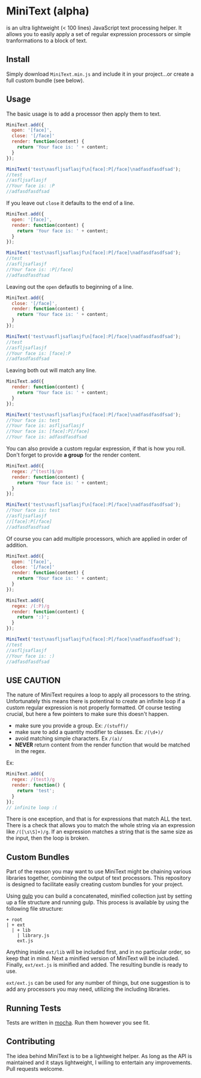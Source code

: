 # MiniText (alpha)
is an ultra lightweight (< 100 lines) JavaScript text processing helper. It allows you to easily apply a set of regular expression processors or simple tranformations to a block of text.

## Install
Simply download `MiniText.min.js` and include it in your project...or create a full custom bundle (see below).

## Usage
The basic usage is to add a processor then apply them to text.

```javascript
MiniText.add({
  open: '[face]',
  close: '[/face]'
  render: function(content) {
    return 'Your face is: ' + content;
  }
});

MiniText('test\nasfljsaflasjf\n[face]:P[/face]\nadfasdfasdfsad');
//test
//asfljsaflasjf
//Your face is: :P
//adfasdfasdfsad
```

If you leave out `close` it defaults to the end of a line.

```javascript
MiniText.add({
  open: '[face]',
  render: function(content) {
    return 'Your face is: ' + content;
  }
});

MiniText('test\nasfljsaflasjf\n[face]:P[/face]\nadfasdfasdfsad');
//test
//asfljsaflasjf
//Your face is: :P[/face]
//adfasdfasdfsad
```

Leaving out the `open` defautls to beginning of a line.
```javascript
MiniText.add({
  close: '[/face]',
  render: function(content) {
    return 'Your face is: ' + content;
  }
});

MiniText('test\nasfljsaflasjf\n[face]:P[/face]\nadfasdfasdfsad');
//test
//asfljsaflasjf
//Your face is: [face]:P
//adfasdfasdfsad
```

Leaving both out will match any line.

```javascript
MiniText.add({
  render: function(content) {
    return 'Your face is: ' + content;
  }
});

MiniText('test\nasfljsaflasjf\n[face]:P[/face]\nadfasdfasdfsad');
//Your face is: test
//Your face is: asfljsaflasjf
//Your face is: [face]:P[/face]
//Your face is: adfasdfasdfsad
```

You can also provide a custom regular expression, if that is how you roll. Don't forget to provide **a group** for the render content.

```javascript
MiniText.add({
  regex: /^(test)$/gm
  render: function(content) {
    return 'Your face is: ' + content;
  }
});

MiniText('test\nasfljsaflasjf\n[face]:P[/face]\nadfasdfasdfsad');
//Your face is: test
//asfljsaflasjf
//[face]:P[/face]
//adfasdfasdfsad
```

Of course you can add multiple processors, which are applied in order of addition.

```javascript
MiniText.add({
  open: '[face]',
  close: '[/face]'
  render: function(content) {
    return 'Your face is: ' + content;
  }
});

MiniText.add({
  regex: /(:P)/g
  render: function(content) {
    return ':)';
  }
});

MiniText('test\nasfljsaflasjf\n[face]:P[/face]\nadfasdfasdfsad');
//test
//asfljsaflasjf
//Your face is: :)
//adfasdfasdfsad
```

## USE CAUTION
The nature of MiniText requires a loop to apply all processors to the string. Unfortunately this means there is potentinal to create an infinite loop if a custom regular expression is not properly formatted. Of course testing crucial, but here a few pointers to make sure this doesn't happen.

* make sure you provide a group. Ex: `/(stuff)/`
* make sure to add a quantity modifier to classes. Ex: `/(\d+)/`
* avoid matching simple characters. Ex `/(a)/`
* **NEVER** return content from the render function that would be matched in the regex.

Ex:
```javascript
MiniText.add({
  regex: /(test)/g
  render: function() {
    return 'test';
  }
});
// infinite loop :(
```

There is one exception, and that is for expressions that match ALL the text. There is a check that allows you to match the whole string via an expression like `/([\s\S]+)/g`. If an expression matches a string that is the same size as the input, then the loop is broken.


## Custom Bundles
Part of the reason you may want to use MiniText might be chaining various libraries together, combining the output of text processors. This repository is designed to facilitate easily creating custom bundles for your project.

Using [gulp](http://gulpjs.com/) you can build a concatenated, minified collection just by setting up a file structure and running gulp. This process is available by using the following file structure:

```
+ root
| + ext
  | + lib
    | library.js
    ext.js
```

Anything inside `ext/lib` will be included first, and in no particular order, so keep that in mind. Next a minified version of MiniText will be included. Finally, `ext/ext.js` is minified and added. The resulting bundle is ready to use.

`ext/ext.js` can be used for any number of things, but one suggestion is to add any processors you may need, utilizing the including libraries.

## Running Tests
Tests are written in [mocha](http://visionmedia.github.io/mocha/). Run them however you see fit.

## Contributing
The idea behind MiniText is to be a lightweight helper. As long as the API is maintained and it stays lightweight, I willing to entertain any improvements. Pull requests welcome.
